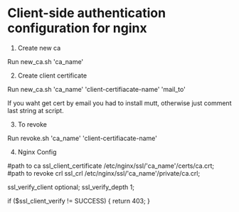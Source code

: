 
# Client-side authentication configuration for nginx

1) Create new ca

Run new_ca.sh 'ca_name'


2) Create client certificate

Run new_ca.sh 'ca_name' 'client-certifiacate-name' 'mail_to'

If you waht get cert by email you had to install mutt, otherwise just comment last string at script.


3) To revoke 

Run revoke.sh 'ca_name' 'client-certifiacate-name'

4) Nginx Config

#path to ca
ssl_client_certificate /etc/nginx/ssl/'ca_name'/certs/ca.crt;
#path to revoke crl
ssl_crl /etc/nginx/ssl/'ca_name'/private/ca.crl;

ssl_verify_client optional;
ssl_verify_depth 1;

if ($ssl_client_verify != SUCCESS) {
        return 403;
        }
